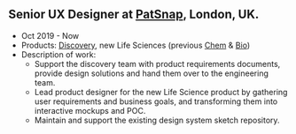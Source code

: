 ## Senior UX Designer at [PatSnap](https://www.patsnap.com/), London, UK.
* Oct 2019 - Now
* Products: [Discovery](https://discovery.patsnap.com/home), new Life Sciences (previous [Chem](http://chemical.patsnap.com/) & [Bio](https://bio.patsnap.com/))
* Description of work: 
  * Support the discovery team with product requirements documents, provide design solutions and hand them over to the engineering team. 
  * Lead product designer for the new Life Science product by gathering user requirements and business goals, and transforming them into interactive mockups and POC.
  * Maintain and support the existing design system sketch repository.
